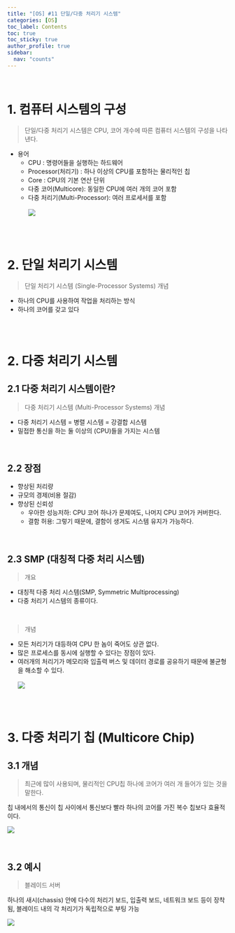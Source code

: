 ```yaml
---
title: "[OS] #11 단일/다중 처리기 시스템"
categories: [OS]
toc_label: Contents
toc: true
toc_sticky: true
author_profile: true
sidebar:
  nav: "counts"
---
```


<br>

# 1. 컴퓨터 시스템의 구성

> 단일/다중 처리기 시스템은 CPU, 코어 개수에 따른 컴퓨터 시스템의 구성을 나타낸다.

- 용어
  - CPU : 명령어들을 실행하는 하드웨어
  - Processor(처리기) : 하나 이상의 CPU를 포함하는 물리적인 칩
  - Core : CPU의 기본 연산 단위
  - 다중 코어(Multicore): 동일한 CPU에 여러 개의 코어 포함
  - 다중 처리기(Multi-Processor): 여러 프로세서를 포함<br><br>
    ![](https://velog.velcdn.com/images/sieunpark/post/6c081b29-c5bf-4790-9f19-7c885d4f501e/image.png)

<br><br>

# 2. 단일 처리기 시스템

> 단일 처리기 시스템 (Single-Processor Systems) 개념

- 하나의 CPU를 사용하여 작업을 처리하는 방식
- 하나의 코어를 갖고 있다

<br><br>

# 2. 다중 처리기 시스템

## 2.1 다중 처리기 시스템이란?

> 다중 처리기 시스템 (Multi-Processor Systems) 개념

- 다중 처리기 시스템 = 병렬 시스템 = 강결합 시스템
- 밀접한 통신을 하는 둘 이상의 (CPU)들을 가지는 시스템

<br>

## 2.2 장점

- 향상된 처리량
- 규모의 경제(비용 절감)
- 향상된 신뢰성
  - 우아한 성능저하: CPU 코어 하나가 문제여도, 나머지 CPU 코어가 커버한다.
  - 결함 허용: 그렇기 때문에, 결함이 생겨도 시스템 유지가 가능하다.

<br>

## 2.3 SMP (대칭적 다중 처리 시스템)

> 개요

- 대칭적 다중 처리 시스템(SMP, Symmetric Multiprocessing)
- 다중 처리기 시스템의 종류이다.

<br>

> 개념

- 모든 처리기가 대등하여 CPU 한 놈이 죽어도 상관 없다.
- 많은 프로세스를 동시에 실행할 수 있다는 장점이 있다.
- 여러개의 처리기가 메모리와 입출력 버스 및 데이터 경로를 공유하기 때문에 불균형을 해소할 수 있다.<br><br>
  ![](https://velog.velcdn.com/images/sieunpark/post/1b403e90-4472-4b8d-992a-f3436f35adf3/image.png)

<br><br>

# 3. 다중 처리기 칩 (Multicore Chip)

## 3.1 개념

> 최근에 많이 사용되며, 물리적인 CPU칩 하나에 코어가 여러 개 들어가 있는 것을 말한다.

칩 내에서의 통신이 칩 사이에서 통신보다 빨라 하나의 코어를 가진 복수 칩보다 효율적이다.

![](https://velog.velcdn.com/images/sieunpark/post/02fdf687-ec9c-4f22-bdc7-6512a4d2a9b8/image.png)

<br>

## 3.2 예시

> 블레이드 서버

하나의 새시(chassis) 안에 다수의 처리기 보드, 입출력 보드, 네트워크 보드 등이 장착됨, 블레이드 내의 각 처리기가 독립적으로 부팅 가능

![](https://velog.velcdn.com/images/sieunpark/post/5953738c-ddde-49dc-a090-ecfa62ab617f/image.png)

<br>
